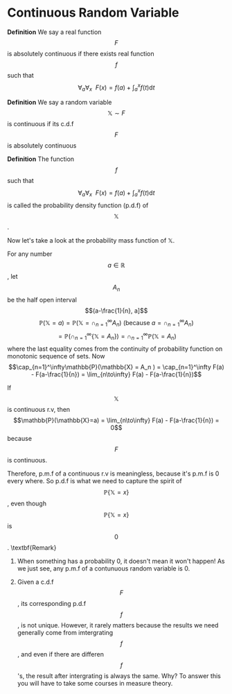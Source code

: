 # Continuous Random Variable
**Definition** We say a real function $$F$$ is absolutely continuous if there exists real function $$f$$ such that
$$\forall_a \forall_x \ \ F(x) = f(a) + \int_a^x f(t) \mathrm{d}t$$

**Definition**
We say a random variable $$\mathbb{X} \sim F$$ is continuous if its c.d.f $$F$$ is absolutely continuous

**Definition**
The function $$f$$ such that $$\forall_a \forall_x \ \ F(x) = f(a) + \int_a^x f(t) \mathrm{d}t$$ is called the probability density function (p.d.f) of $$\mathbb{X}$$.

Now let's take a look at the probability mass function of $\mathbb{\mathbb{X}}$.

For any number $$a\in\mathbb{R}$$, let $$A_n$$ be the half open interval $$(a-\frac{1}{n}, a]$$
$$\mathbb{P}(\mathbb{X}=a) = \mathbb{P}( \mathbb{X} = \cap_{n=1}^\infty A_n )
 \text{ (because   } a = \cap_{n=1}^\infty A_n )$$
$$= \mathbb{P}(\cap_{n=1}^\infty\{\mathbb{X} = A_n \}) = \cap_{n=1}^\infty\mathbb{P}(\mathbb{X} = A_n )$$ 
where the last equality comes from the continuity of probability function on monotonic sequence of sets. Now
$$\cap_{n=1}^\infty\mathbb{P}(\mathbb{X} = A_n ) = \cap_{n=1}^\infty F(a) - F(a-\frac{1}{n}) = \lim_{n\to\infty} F(a) - F(a-\frac{1}{n})$$

If $$\mathbb{X}$$ is continuous r.v,  then
$$\mathbb{P}(\mathbb{X}=a) = \lim_{n\to\infty} F(a) - F(a-\frac{1}{n}) = 0$$
because $$F$$ is continuous.

Therefore, p.m.f of a continuous r.v is meaningless, because it's p.m.f is 0 every where. So p.d.f is what we need to capture the spirit of $$\mathbb{P}\{\mathbb{X}=x\}$$, even though $$\mathbb{P}\{\mathbb{X}=x\}$$ is $$0$$.
\textbf{Remark}

1. When something has a probability 0, it doesn't mean it won't happen! As we just see, any p.m.f of a contunuous random variable is 0.

2. Given a c.d.f $$F$$, its corresponding p.d.f $$f$$, is not unique. However, it rarely matters because the results we need generally come from imtergrating $$f$$, and even if there are differen $$f$$'s, the result after intergrating is always the same. Why? To answer this you will have to take some courses in measure theory.

